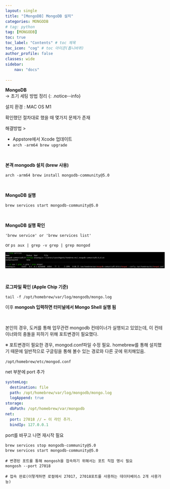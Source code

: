 ```yaml
---
layout: single
title: "[MongoDB] MongoDB 설치"
categories: MONGODB
# tag: python
tag: [MONGODB]
toc: true
toc_label: "Contents" # toc 제목
toc_icon: "cog" # toc 아이콘(톱니바퀴)
author_profile: false
classes: wide
sidebar:
    nav: "docs"

---
```




**MongoDB** 
<br> → 초기 세팅 방법 정리
{: .notice--info}



설치 환경 : MAC OS M1



확인했던 절차대로 했을 때 몇가지 문제가 존재

해결방법 >

- Appstore에서 Xcode 업데이트
- `arch -arm64 brew upgrade`

<br>

**본격 mongodb 설치 (brew 사용)**

```
arch -arm64 brew install mongodb-community@5.0
```

<br>

**MongoDB 실행**

```
brew services start mongodb-community@5.0
```

<br>

**MongoDB 실행 확인**

```
'brew service' or 'brew services list'
```

or `ps aux | grep -v grep | grep mongod`

![image-20220830144021322](../../images/2022-08-30/image-20220830144021322.png)

<br>

**로그파일 확인 (Apple Chip 기준)**

```
tail -f /opt/homebrew/var/log/mongodb/mongo.log
```

이후 **mongosh 입력하면 터미널에서 Mongo Shell 실행 됨**

<br>

본인의 경우, 도커를 통해 업무관련 mongodb 컨테이너가 실행되고 있었는데,
이 컨테이너와의 충돌을 피하기 위해 포트변경이 필요했다.

※ 포트변경이 필요한 경우, mongod.conf파일 수정 필요. homebrew를 통해 설치했기 때문에 일반적으로 구글링을 통해 볼수 있는 경로와 다른 곳에 위치해있음. 

 `/opt/homebrew/etc/mongod.conf`

net 부분에 port 추가

```yaml
systemLog:
  destination: file
  path: /opt/homebrew/var/log/mongodb/mongo.log
  logAppend: true
storage:
  dbPath: /opt/homebrew/var/mongodb
net:
  port: 27018 // ← 이 라인 추가.
  bindIp: 127.0.0.1
```

port를 바꾸고 나면 재시작 필요

```shell
brew services stop mongodb-community@5.0
brew services start mongodb-community@5.0

# 변경된 포트를 통해 mongosh을 접속하기 위해서는 포트 직접 명시 필요
mongosh --port 27018

# 접속 완료(이렇게하면 로컬에서 27017, 27018포트를 사용하는 데이터베이스 2개 사용가능)
```

